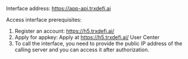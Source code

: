 Interface address: https://app-api.trxdefi.ai

Access interface prerequisites:

1. Register an account: https://h5.trxdefi.ai/
2. Apply for appkey: Apply at https://h5.trxdefi.ai/ User Center
3. To call the interface, you need to provide the public IP address of the calling server and you can access it after authorization.
